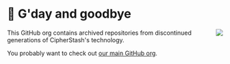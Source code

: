 # 🚧 G'day and goodbye

<img align="right" src="https://avatars.githubusercontent.com/u/66902246?s=120&v=4">

This GitHub org contains archived repositories from discontinued generations of CipherStash's technology.

You probably want to check out [our main GitHub org](https://github.com/cipherstash/).
